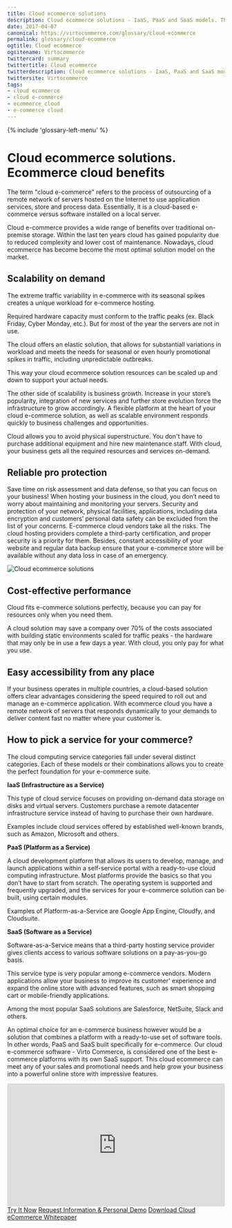 ```yaml
---
title: Cloud ecommerce solutions
description: Cloud ecommerce solutions - IaaS, PaaS and SaaS models. The difference between various cloud-based application types.
date: 2017-04-07
canonical: https://virtocommerce.com/glossary/cloud-ecommerce
permalink: glossary/cloud-ecommerce
ogtitle: Cloud ecommerce
ogsitename: Virtocommerce
twittercard: summary
twittertitle: Cloud ecommerce
twitterdescription: Cloud ecommerce solutions - IaaS, PaaS and SaaS models. The difference between various cloud-based application types.
twittersite: Virtocommerce
tags:
- cloud ecommerce
- cloud e-commerce
- ecommerce cloud
- e-commerce cloud
---
```

<div class="business-features clearfix __responsive">
    {% include 'glossary-left-menu' %}
    <div class="business-cnt">
        <div class="head __cart">
            <h1 class="title">Cloud ecommerce solutions. Ecommerce cloud benefits</h1>
        </div>
        <p class="text">
            The term "cloud e-commerce" refers to the process of outsourcing of a remote network of servers hosted on the Internet to use application services, store and process data. Essentially, it is a cloud-based e-commerce versus software installed on a local server.
        </p>
        <p class="text">
            Cloud e-commerce provides a wide range of benefits over traditional on-premise storage. Within the last ten years cloud has gained popularity due to reduced complexity and lower cost of maintenance. Nowadays, cloud ecommerce has become become the most optimal solution model on the market.
        </p>
        <h2>Scalability on demand</h2>
        <p class="text">
            The extreme traffic variability in e-commerce with its seasonal spikes creates a unique workload for e-commerce hosting.
        </p>
        <p class="text">
            Required hardware capacity must conform to the traffic peaks (ex. Black Friday, Cyber Monday, etc.). But for most of the year the servers are not in use.
        </p>
        <p class="text">
            The cloud offers an elastic solution, that allows for substantiall variations in workload and meets the needs for seasonal or even hourly promotional spikes in traffic, including unpredictable outbreaks.
        </p>
        <p class="text">
            This way your cloud ecommerce solution resources can be scaled up and down to support your actual needs.
        </p>
        <p class="text">
            The other side of scalability is business growth. Increase in your store’s popularity, integration of new services and further store evolution force the infrastructure to grow accordingly. A flexible platform at the heart of your cloud e-commerce solution, as well as scalable environment responds quickly to business challenges and opportunities.
        </p>
        <p class="text">
            Cloud allows you to avoid physical superstructure. You don&#39;t have to purchase additional equipment and hire new maintenance staff. With cloud, your business gets all the required resources and services on-demand.
        </p>
        <h2>Reliable pro protection</h2>
        <p class="text">
            Save time on risk assessment and data defense, so that you can focus on your business! When hosting your business in the cloud, you don’t need to worry about maintaining and monitoring your servers. Security and protection of your network, physical facilities, applications, including data encryption and customers’ personal data safety can be excluded from the list of your concerns. E-commerce cloud vendors take all the risks. The cloud hosting providers complete a third-party certification, and proper security is a priority for them. Besides, constant accessibility of your website and regular data backup ensure that your e-commerce store will be available without any data loss in case of an emergency.
        </p>
        <img alt="Cloud ecommerce solutions" src="assets/images/ecommerce-cloud.png"></img>
        <h2>Cost-effective performance</h2>
        <p class="text">
            Cloud fits e-commerce solutions perfectly, because you can pay for resources only when you need them.
        </p>
        <p class="text">
            A cloud solution may save a company over 70% of the costs associated with building static environments scaled for traffic peaks - the hardware that may only be in use a few days a year. With cloud, you only pay for what you use.
        </p>
        <h2>Easy accessibility from any place</h2>
        <p class="text">
            If your business operates in multiple countries, a cloud-based solution offers clear advantages considering the speed required to roll out and manage an e-commerce application. With ecommerce cloud you have a remote network of servers that responds dynamically to your demands to deliver content fast no matter where your customer is.
        </p>
        <h2>How to pick a service for your commerce?</h2>
        <p class="text">
            The cloud computing service categories fall under several distinct categories. Each of these models or their combinations allows you to create the perfect foundation for your e-commerce suite.
        </p>
        <strong>IaaS (Infrastructure as a Service)</strong>
        <p class="text">
            This type of cloud service focuses on providing on-demand data storage on disks and virtual servers. Customers purchase a remote datacenter infrastructure service instead of having to purchase their own hardware.
        </p>
        <p class="text">
            Examples include cloud services offered by established well-known brands, such as Amazon, Microsoft and others.
        </p>
        <strong>PaaS (Platform as a Service)</strong>
        <p class="text">
            A cloud development platform that allows its users to develop, manage, and launch applications within a self-service portal with a ready-to-use cloud computing infrastructure. Most platforms provide the basics so that you don’t have to start from scratch. The operating system is supported and frequently upgraded, and the services for your e-commerce solution can be built, using certain modules.
        </p>
        <p class="text">
            Examples of Platform-as-a-Service are Google App Engine, Cloudfy, and Cloudsuite.
        </p>
        <strong>SaaS (Software as a Service)</strong>
        <p class="text">
            Software-as-a-Service means that a third-party hosting service provider gives clients access to various software solutions on a pay-as-you-go basis.
        </p>
        <p class="text">
            This service type is very popular among e-commerce vendors. Modern applications allow your business to improve its customer' experience and expand the online store with advanced features, such as smart shopping cart or mobile-friendly applications.
        </p>
        <p class="text">
            Among the most popular SaaS solutions are Salesforce, NetSuite, Slack and others.
        </p>
        <p class="text">
            An optimal choice for an e-commerce business however would be a solution that combines a platform with a ready-to-use set of software tools. In other words, PaaS and SaaS built specifically for e-commerce. Our cloud e-commerce software - Virto Commerce, is considered one of the best e-commerce platforms with its own SaaS support. This cloud ecommerce can meet any of your sales and promotional needs and help grow your business into a powerful online store with impressive features.
        </p>
        <div style="position:relative;height:0;padding-bottom:56.25%"><iframe src="https://www.youtube.com/embed/QpRG-HOlrbc?ecver=2" width="640" height="360" frameborder="0" style="position:absolute;width:100%;height:100%;left:0" allowfullscreen></iframe></div>
		<div class="buttons">
			<a class="button fill" href="/try-now">Try It Now</a>
			<a class="button fill" href="/contact-us">Request Information & Personal Demo</a>
            <a class="button fill" href="/download-whitepaper">Download Cloud eCommerce Whitepaper</a>
		</div>
    </div>
</div>
